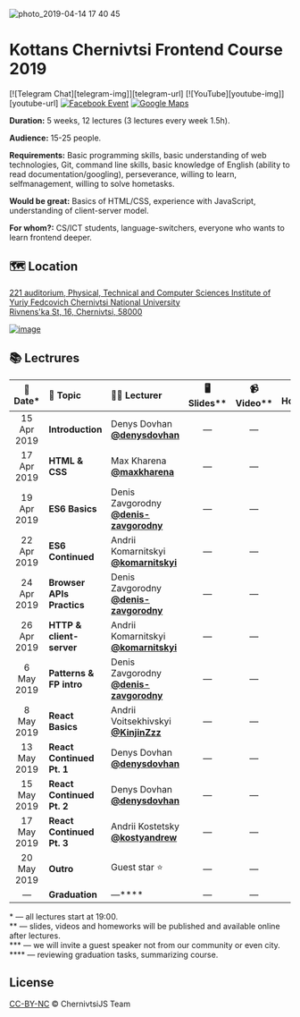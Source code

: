 ![photo_2019-04-14 17 40 45](https://user-images.githubusercontent.com/3459374/56095354-85b07800-5ee4-11e9-86b7-d5dba258038d.jpeg)

# Kottans Chernivtsi Frontend Course 2019

[![Telegram Chat][telegram-img]][telegram-url]
[![YouTube][youtube-img]][youtube-url]
[![Facebook Event][fb-img]][fb-url]
[![Google Maps][maps-img]][location-url]

**Duration:** 5 weeks, 12 lectures (3 lectures every week 1.5h).

**Audience:** 15-25 people.

**Requirements:** Basic programming skills, basic understanding of web technologies, Git, command line skills, basic knowledge of English (ability to read documentation/googling), perseverance, willing to learn, selfmanagement, willing to solve hometasks.

**Would be great:** Basics of HTML/CSS, experience with JavaScript, understanding of client-server model.

**For whom?:** CS/ICT students, language-switchers, everyone who wants to learn frontend deeper.

## 🗺 Location

[221 auditorium, Physical, Technical and Computer Sciences Institute of Yuriy Fedcovich Chernivtsi National University\
Rivnens'ka St, 16, Chernivtsi, 58000][location-url]

[![image][location-image]][location-url]

## 📚 Lectrures

|  📅 Date\*  | 📝 Topic                  | 👨‍🏫 Lecturer                                     | 🖥 Slides\*\* | 📹 Video\*\* | 🏡 Homework\*\* |
| :---------: | :------------------------ | :---------------------------------------------- | :----------: | :----------: | :-------------: |
| 15 Apr 2019 | **Introduction**          | Denys Dovhan <br /> **[@denysdovhan]**          |      —       |      —       |        —        |
| 17 Apr 2019 | **HTML & CSS**            | Max Kharena <br /> **[@maxkharena]**            |      —       |      —       |        —        |
| 19 Apr 2019 | **ES6 Basics**            | Denis Zavgorodny <br /> **[@denis-zavgorodny]** |      —       |      —       |        —        |
| 22 Apr 2019 | **ES6 Continued**         | Andrii Komarnitskyi <br /> **[@komarnitskyi]**  |      —       |      —       |        —        |
| 24 Apr 2019 | **Browser APIs Practics** | Denis Zavgorodny <br /> **[@denis-zavgorodny]** |      —       |      —       |        —        |
| 26 Apr 2019 | **HTTP & client-server**  | Andrii Komarnitskyi <br /> **[@komarnitskyi]**  |      —       |      —       |        —        |
| 6 May 2019  | **Patterns & FP intro**   | Denis Zavgorodny <br /> **[@denis-zavgorodny]** |      —       |      —       |        —        |
| 8 May 2019  | **React Basics**          | Andrii Voitsekhivskyi <br /> **[@KinjinZzz]**   |      —       |      —       |        —        |
| 13 May 2019 | **React Continued Pt. 1** | Denys Dovhan <br /> **[@denysdovhan]**          |      —       |      —       |        —        |
| 15 May 2019 | **React Continued Pt. 2** | Denys Dovhan <br /> **[@denysdovhan]**          |      —       |      —       |        —        |
| 17 May 2019 | **React Continued Pt. 3** | Andrii Kostetsky <br /> **[@kostyandrew]**      |      —       |      —       |        —        |
| 20 May 2019 | **Outro**                 | Guest star ⭐️                                  |      —       |      —       |        —        |
|      —      | **Graduation**            | —\*\*\*\*                                       |      —       |      —       |        —        |

<!--  -->

\* — all lectures start at 19:00.\
\*\* — slides, videos and homeworks will be published and available online after lectures.\
\*\*\* — we will invite a guest speaker not from our community or even city.\
\*\*\*\* — reviewing graduation tasks, summarizing course.

## License

[CC-BY-NC][cc-url] © ChernivtsiJS Team

<!-- References -->

<!-- [telegram-url]: https://t.me/joinchat/CMej8QsNdAVcJ98bOPnw8Q -->
<!-- [telegram-img]: https://img.shields.io/badge/chat-telegram-32A2DB.svg?style=flat-square -->

[fb-url]: https://www.facebook.com/events/524056337930021
[fb-img]: https://img.shields.io/badge/event-facebook-3C5A96.svg?style=flat-square
[maps-img]: https://img.shields.io/badge/location-google%20maps-29A263.svg?style=flat-square

<!-- [youtube-url]: https://www.youtube.com/playlist?list=PLt-pAIa9BS40LQd446bI8FYQouCehDJpL -->
<!-- [youtube-img]: https://img.shields.io/badge/videos-youtube-FC0D1C.svg?style=flat-square -->

[location-image]: https://user-images.githubusercontent.com/3459374/32415614-1c5c082a-c245-11e7-9c8d-44bf55b40db2.png
[location-url]: https://goo.gl/maps/deN3d4oVg2U2
[@denysdovhan]: https://github.com/denysdovhan
[@denis-zavgorodny]: https://github.com/denis-zavgorodny
[@maxkharena]: https://github.com/maxkharena
[@komarnitskyi]: https://github.com/komarnitskyi
[@kostyandrew]: https://github.com/kostyandrew
[@kinjinzzz]: https://github.com/KinjinZzz
[cc-url]: https://creativecommons.org/licenses/by-nc/4.0/
[cc-image]: https://img.shields.io/badge/License-CC%20BY%20NC%204.0-lightgrey.svg?style=flat-square
